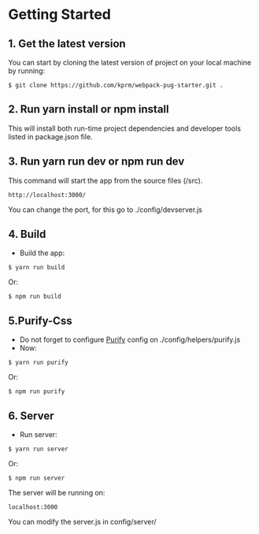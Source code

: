 # Getting Started

## 1. Get the latest version

You can start by cloning the latest version of project on your local machine by running:

```
$ git clone https://github.com/kprm/webpack-pug-starter.git .
```

## 2. Run yarn install or npm install

This will install both run-time project dependencies and developer tools listed in package.json file.


## 3. Run yarn run dev or npm run dev

This command will start the app from the source files (/src).

```
http://localhost:3000/
```

You can change the port, for this go to ./config/devserver.js


## 4. Build

- Build the app:

```
$ yarn run build
```
Or:

```
$ npm run build
```

## 5.Purify-Css
  - Do not forget to configure [Purify](https://github.com/purifycss/purifycss) config on ./config/helpers/purify.js
  - Now:

```
$ yarn run purify
```
Or:

```
$ npm run purify
```

## 6. Server
- Run server:

```
$ yarn run server
```
Or:

```
$ npm run server
```

The server will be running on:

```
localhost:3000
```

You can modify the server.js in config/server/
